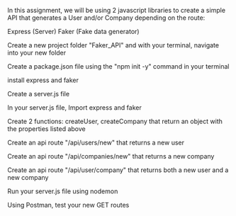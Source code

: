 


In this assignment, we will be using 2 javascript libraries to create a simple API that generates a User and/or Company depending on the route:

Express (Server)
Faker (Fake data generator)

  Create a new project folder "Faker_API" and with your terminal, navigate into your new folder

  Create a package.json file using the "npm init -y" command in your terminal

  install express and faker

  Create a server.js file

  In your server.js file, Import express and faker

  Create 2 functions: createUser, createCompany that return an object with the properties listed above

  Create an api route "/api/users/new" that returns a new user

  Create an api route "/api/companies/new" that returns a new company

  Create an api route "/api/user/company" that returns both a new user and a new company

  Run your server.js file using nodemon

  Using Postman, test your new GET routes
